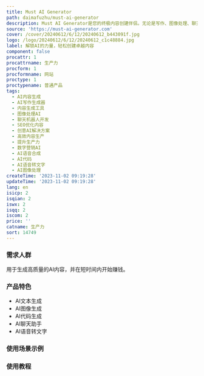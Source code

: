 ```yaml
---
title: Must AI Generator
path: daimafuzhu/must-ai-generator
description: Must AI Generator是您的终极内容创建伴侣。无论是写作、图像处理、聊天机器人等，轻松创建卓越内容。加入我们，开启内容创作的新时代！
source: 'https://must-ai-generator.com'
cover: /cover/20240612/6/12/20240612_b443091f.jpg
logo: /logo/20240612/6/12/20240612_c1c48884.jpg
label: 解锁AI的力量，轻松创建卓越内容
component: false
procattr: 1
procattrname: 生产力
procform: 1
procformname: 网站
proctype: 1
proctypename: 普通产品
tags:
  - AI内容生成
  - AI写作生成器
  - 内容生成工具
  - 图像处理AI
  - 聊天机器人开发
  - SEO优化内容
  - 创意AI解决方案
  - 高效内容生产
  - 提升生产力
  - 数字营销AI
  - AI语音合成
  - AI代码
  - AI语音转文字
  - AI图像处理
createTime: '2023-11-02 09:19:28'
updateTime: '2023-11-02 09:19:28'
lang: en
isicp: 2
isqian: 2
iswx: 2
isqq: 2
iscom: 2
price: ''
catname: 生产力
sort: 14749
---
```




### 需求人群
用于生成高质量的AI内容，并在短时间内开始赚钱。

### 产品特色
- AI文本生成
- AI图像生成
- AI代码生成
- AI聊天助手
- AI语音转文字

### 使用场景示例


### 使用教程


  
